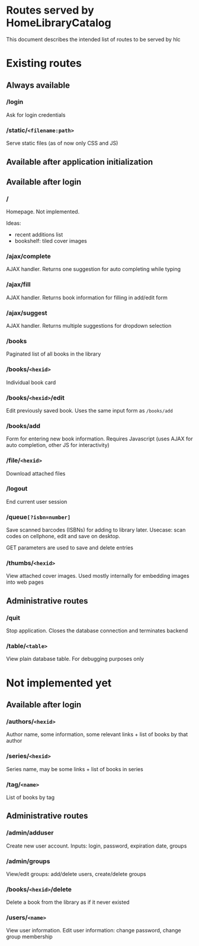 # Routes served by HomeLibraryCatalog
This document describes the intended list of routes to be served by hlc

# Existing routes
## Always available
### /login
Ask for login credentials

### /static/`<filename:path>`
Serve static files (as of now only CSS and JS)

## Available after application initialization

## Available after login
### /
Homepage. Not implemented.

Ideas:
* recent additions list
* bookshelf: tiled cover images

### /ajax/complete
AJAX handler. Returns one suggestion for auto completing while typing

### /ajax/fill
AJAX handler. Returns book information for filling in add/edit form

### /ajax/suggest
AJAX handler. Returns multiple suggestions for dropdown selection

### /books
Paginated list of all books in the library

### /books/`<hexid>`
Individual book card

### /books/`<hexid>`/edit
Edit previously saved book. Uses the same input form as `/books/add`

### /books/add
Form for entering new book information. Requires Javascript (uses AJAX for auto
completion, other JS for interactivity)

### /file/`<hexid>`
Download attached files

### /logout
End current user session

### /queue`[?isbn=number]`
Save scanned barcodes (ISBNs) for adding to library later. Usecase: scan codes
on cellphone, edit and save on desktop.

GET parameters are used to save and delete entries

### /thumbs/`<hexid>`
View attached cover images. Used mostly internally for embedding images into
web pages

## Administrative routes
### /quit
Stop application. Closes the database connection and terminates backend

### /table/`<table>`
View plain database table. For debugging purposes only


# Not implemented yet
## Available after login
### /authors/`<hexid>`
Author name, some information, some relevant links + list of books by that
author

### /series/`<hexid>`
Series name, may be some links + list of books in series

### /tag/`<name>`
List of books by tag


## Administrative routes
### /admin/adduser
Create new user account. Inputs: login, password, expiration date, groups

### /admin/groups
View/edit groups: add/delete users, create/delete groups

### /books/`<hexid>`/delete
Delete a book from the library as if it never existed

### /users/`<name>`
View user information. Edit user information: change password, change group membership

